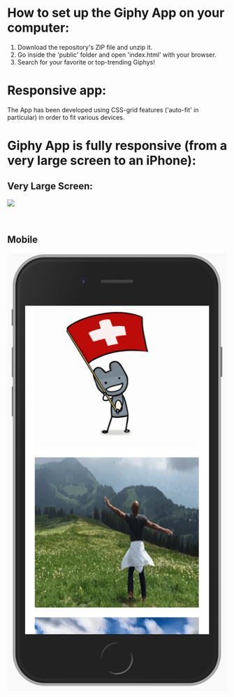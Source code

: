 # How to set up the Giphy App on your computer:
1. Download the repository's ZIP file and unzip it.
2. Go inside the 'public' folder and open 'index.html' with your browser.
3. Search for your favorite or top-trending Giphys!

# Responsive app:
The App has been developed using CSS-grid features ('auto-fit' in particular) in order to fit various devices.

# Giphy App is fully responsive (from a very large screen to an iPhone):
## Very Large Screen:
![](images/image01.png)

<br>

## Mobile
![](images/image02.png)
